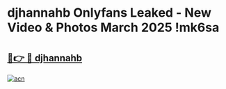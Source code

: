 # djhannahb Onlyfans Leaked - New Video & Photos March 2025 !mk6sa

# <h2><a href="https://swh65e.iuczelnia.edu.pl?title=djhannahb&ref=mk6sa">🔗👉 🔴 djhannahb</a></h2>

[![acn](https://github.com/user-attachments/assets/0f9c940e-d8b0-45ae-aac7-cd30a18b3e1c)](https://swh65e.iuczelnia.edu.pl?title=djhannahb&ref=mk6sa)

